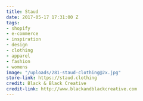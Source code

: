 ```yaml
---
title: Staud
date: 2017-05-17 17:31:00 Z
tags:
- shopify
- e-commerce
- inspiration
- design
- clothing
- apparel
- fashion
- womens
image: "/uploads/281-staud-clothing@2x.jpg"
store-link: https://staud.clothing
credit: Black & Black Creative
credit-link: http://www.blackandblackcreative.com
---
```


